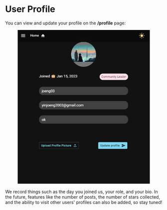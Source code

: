 # User Profile

You can view and update your profile on the **/profile** page:

<figure><img src="../.gitbook/assets/image (21).png" alt=""><figcaption></figcaption></figure>

We record things such as the day you joined us, your role, and your bio. In the future, features like the number of posts, the number of stars collected, and the ability to visit other users' profiles can also be added, so stay tuned!
